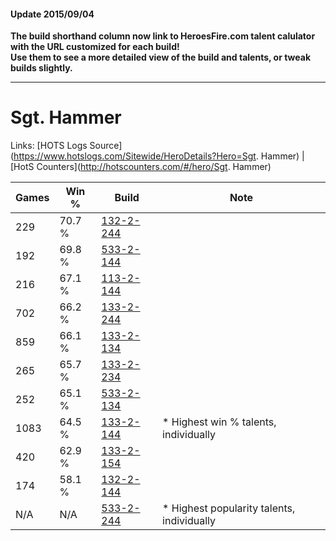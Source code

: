 #### Update 2015/09/04
**The build shorthand column now link to HeroesFire.com talent calulator with the URL customized for each build!  
Use them to see a more detailed view of the build and talents, or tweak builds slightly.**

***

# Sgt. Hammer

Links: [HOTS Logs Source](https://www.hotslogs.com/Sitewide/HeroDetails?Hero=Sgt. Hammer) | [HotS Counters](http://hotscounters.com/#/hero/Sgt. Hammer)

Games  | Win %  | Build     | Note
-----  | -----  | -----     | ----
229    | 70.7 % | [132-2-244](http://www.heroesfire.com/hots/talent-calculator/sergeant-hammer#hCE4) | 
192    | 69.8 % | [533-2-144](http://www.heroesfire.com/hots/talent-calculator/sergeant-hammer#wVCm) | 
216    | 67.1 % | [113-2-144](http://www.heroesfire.com/hots/talent-calculator/sergeant-hammer#gTpm) | 
702    | 66.2 % | [133-2-244](http://www.heroesfire.com/hots/talent-calculator/sergeant-hammer#hEgK) | 
859    | 66.1 % | [133-2-134](http://www.heroesfire.com/hots/talent-calculator/sergeant-hammer#hEec) | 
265    | 65.7 % | [133-2-234](http://www.heroesfire.com/hots/talent-calculator/sergeant-hammer#hEgA) | 
252    | 65.1 % | [533-2-134](http://www.heroesfire.com/hots/talent-calculator/sergeant-hammer#wVCc) | 
1083   | 64.5 % | [133-2-144](http://www.heroesfire.com/hots/talent-calculator/sergeant-hammer#hEem) | * Highest win % talents, individually
420    | 62.9 % | [133-2-154](http://www.heroesfire.com/hots/talent-calculator/sergeant-hammer#hEew) | 
174    | 58.1 % | [132-2-144](http://www.heroesfire.com/hots/talent-calculator/sergeant-hammer#hCCW) | 
N/A    | N/A    | [533-2-244](http://www.heroesfire.com/hots/talent-calculator/sergeant-hammer#wVEK) | * Highest popularity talents, individually
